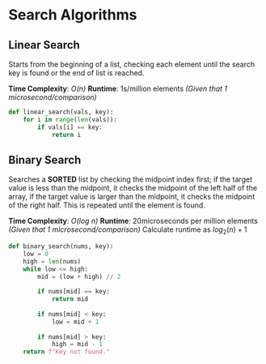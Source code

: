 # Search Algorithms
## Linear Search
Starts from the beginning of a list, checking each element until the search key is found or the end of list is reached.

**Time Complexity**: *O(n)*
**Runtime**: 1s/million elements *(Given that 1 microsecond/comparison)*

```python
def linear_search(vals, key):
    for i in range(len(vals)):
        if vals[i] == key:
            return i
```

## Binary Search
Searches a **SORTED** list by checking the midpoint index first; if the target value is less than the midpoint, it checks the midpoint of the left half of the array, if the target value is larger than the midpoint, it checks the midpoint of the right half. This is repeated until the element is found. 


**Time Complexity**: *O(log n)*
**Runtime**: 20microseconds per million elements *(Given that 1 microsecond/comparison)*
Calculate runtime as $log_2(n) + 1$

```python
def binary_search(nums, key):
    low = 0
    high = len(nums)
    while low <= high:
        mid = (low + high) // 2
        
        if nums[mid] == key:
            return mid
        
        if nums[mid] < key:
            low = mid + 1
        
        if nums[mid] > key:
            high = mid - 1
    return f"Key not found."
```
